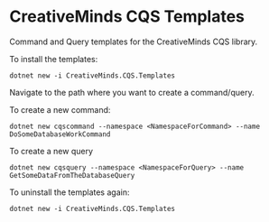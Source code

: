 # CreativeMinds CQS Templates

Command and Query templates for the CreativeMinds CQS library.

To install the templates:

```
dotnet new -i CreativeMinds.CQS.Templates
```

Navigate to the path where you want to create a command/query.

To create a new command:

```
dotnet new cqscommand --namespace <NamespaceForCommand> --name DoSomeDatabaseWorkCommand
```

To create a new query

```
dotnet new cqsquery --namespace <NamespaceForQuery> --name GetSomeDataFromTheDatabaseQuery
```


To uninstall the templates again:

```
dotnet new -i CreativeMinds.CQS.Templates
```
